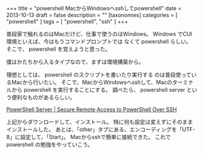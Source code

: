 +++
title = "powershell MacからWindowsへsshしてpowershell"
date = 2013-10-13
draft = false
description = ""
[taxonomies]
categories = [ "powershell" ]
tags = [ "powershell", "ssh" ]
+++

普段家で触れるのはMacだけど、仕事で使うのはWindows。 Windows
でCUI環境といえば、今はもうコマンドプロンプトでは なくて powershell
らしい。 そこで、 powershell を覚えようと思った。

僕はかたちから入るタイプなので、まずは環境構築から。

理想としては、 powershell のスクリプトを書いたり実行する
のは普段使っているMacから行いたい。
そこで、MacからWindowsへsshして、Macのターミナルから powershell
を実行することにする。 調べたら、 powershell server
という便利なものがあるらしい。

[PowerShell Server | Secure Remote Access to PowerShell Over SSH](http://www.powershellserver.com/)

上記からダウンロードして、インストール。
特に何も設定は変えずにそのままインストールした。
あとは、「other」タブにある、エンコーディングを「UTF-8」に設定して、「Start」。
Macからsshで簡単に接続できた。 これで powershell
の勉強をやっていこう。
